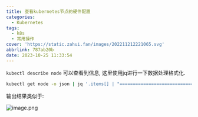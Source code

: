 ```yaml
---
title: 查看kubernetes节点的硬件配置
categories:
  - Kubernetes
tags:
  - k8s
  - 常用操作
cover: 'https://static.zahui.fan/images/202211212221065.svg'
abbrlink: 787ab20b
date: 2023-10-25 11:33:54
---
```


`kubectl describe node` 可以查看到信息, 这里使用jq进行一下数据处理格式化.


```bash
kubectl get node -o json | jq '.items[] | "===========================================", "机器名: \(.metadata.labels."kubernetes.io/hostname") ", "CPU: \(.status.capacity.cpu) 核",  "内存大小:  \(.status.capacity.memory)"'
```

输出结果类似于:

![image.png](https://static.zahui.fan/images/202310251137563.png)
